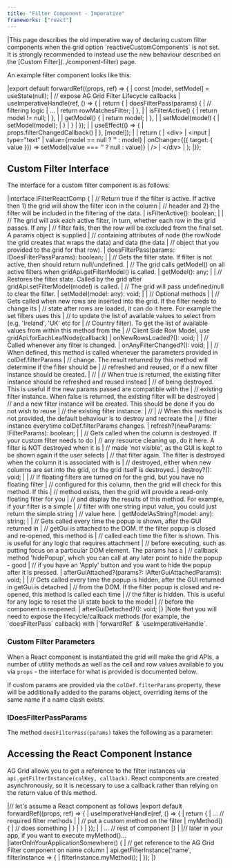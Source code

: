 ```yaml
---
title: "Filter Component - Imperative"
frameworks: ["react"]
---
```


<warning>
|This page describes the old imperative way of declaring custom filter components when the grid option `reactiveCustomComponents` is not set. It is strongly recommended to instead use the new behaviour described on the [Custom Filter](../component-filter) page.
</warning>

An example filter component looks like this:

<snippet transform={false} language="jsx">
|export default forwardRef((props, ref) => {
|    const [model, setModel] = useState(null);
|    // expose AG Grid Filter Lifecycle callbacks
|    useImperativeHandle(ref, () => {
|        return {
|            doesFilterPass(params) {
|                // filtering logic
|                ...
|                return rowMatchesFilter;
|            },
|
|            isFilterActive() {
|                return model != null;
|            },
|
|            getModel() {
|                return model;
|            },
|
|            setModel(model) {
|                setModel(model);
|            }
|        }
|    });
|
|    useEffect(() => {
|        props.filterChangedCallback()
|    }, [model]);
|
|    return (
|        &lt;div>
|            &lt;input
|                type="text"
|                value={model == null ? '' : model}
|                onChange={({ target: { value }}) => setModel(value === '' ? null : value)}
|            />
|        &lt;/div>
|    );
|});
</snippet>

## Custom Filter Interface

The interface for a custom filter component is as follows:

<snippet transform={false} language="ts">
|interface IFilterReactComp {
|    // Return true if the filter is active. If active then 1) the grid will show the filter icon in the column
|    // header and 2) the filter will be included in the filtering of the data.
|    isFilterActive(): boolean;
|
|    // The grid will ask each active filter, in turn, whether each row in the grid passes. If any
|    // filter fails, then the row will be excluded from the final set. A params object is supplied
|    // containing attributes of node (the rowNode the grid creates that wraps the data) and data (the data
|    // object that you provided to the grid for that row).
|    doesFilterPass(params: IDoesFilterPassParams): boolean;
|
|    // Gets the filter state. If filter is not active, then should return null/undefined.
|    // The grid calls getModel() on all active filters when gridApi.getFilterModel() is called.
|    getModel(): any;
|
|    // Restores the filter state. Called by the grid after gridApi.setFilterModel(model) is called.
|    // The grid will pass undefined/null to clear the filter.
|    setModel(model: any): void;
|
|    // Optional methods
|
|    // Gets called when new rows are inserted into the grid. If the filter needs to change its
|    // state after rows are loaded, it can do it here. For example the set filters uses this
|    // to update the list of available values to select from (e.g. 'Ireland', 'UK' etc for
|    // Country filter). To get the list of available values from within this method from the
|    // Client Side Row Model, use gridApi.forEachLeafNode(callback)
|    onNewRowsLoaded?(): void;
|
|    // Called whenever any filter is changed.
|    onAnyFilterChanged?(): void;
|
|   // When defined, this method is called whenever the parameters provided in colDef.filterParams
|   // change. The result returned by this method will determine if the filter should be 
|   // refreshed and reused, or if a new filter instance should be created.
|   // 
|   // When true is returned, the existing filter instance should be refreshed and reused instead
|   // of being destroyed. This is useful if the new params passed are compatible with the
|   // existing filter instance. When false is returned, the existing filter will be destroyed 
|   // and a new filter instance will be created. This should be done if you do not wish to reuse
|   // the existing filter instance.
|   // 
|   // When this method is not provided, the default behaviour is to destroy and recreate the
|   // filter instance everytime colDef.filterParams changes.
|   refresh?(newParams: IFilterParams): boolean;
|
|    // Gets called when the column is destroyed. If your custom filter needs to do
|    // any resource cleaning up, do it here. A filter is NOT destroyed when it is
|    // made 'not visible', as the GUI is kept to be shown again if the user selects
|    // that filter again. The filter is destroyed when the column it is associated with is
|    // destroyed, either when new columns are set into the grid, or the grid itself is destroyed.
|    destroy?(): void;
|
|    // If floating filters are turned on for the grid, but you have no floating filter
|    // configured for this column, then the grid will check for this method. If this
|    // method exists, then the grid will provide a read-only floating filter for you
|    // and display the results of this method. For example, if your filter is a simple
|    // filter with one string input value, you could just return the simple string
|    // value here.
|    getModelAsString?(model: any): string;
|
|    // Gets called every time the popup is shown, after the GUI returned in
|    // getGui is attached to the DOM. If the filter popup is closed and re-opened, this method is
|    // called each time the filter is shown. This is useful for any logic that requires attachment
|    // before executing, such as putting focus on a particular DOM element. The params has a
|    // callback method 'hidePopup', which you can call at any later point to hide the popup - good
|    // if you have an 'Apply' button and you want to hide the popup after it is pressed.
|    afterGuiAttached?(params?: IAfterGuiAttachedParams): void;
|
|    // Gets called every time the popup is hidden, after the GUI returned in getGui is detached
|    // from the DOM. If the filter popup is closed and re-opened, this method is called each time
|    // the filter is hidden. This is useful for any logic to reset the UI state back to the model
|    // before the component is reopened.
|    afterGuiDetached?(): void;
|}
</snippet>

<note>
|Note that you will need to expose the lifecycle/callback methods (for example, the `doesFilterPass` callback) with
|`forwardRef` & `useImperativeHandle`.
</note>

### Custom Filter Parameters

When a React component is instantiated the grid will make the grid APIs, a number of utility methods as well as the cell and
row values available to you via `props` - the interface for what is provided is documented below.

If custom params are provided via the `colDef.filterParams` property, these
will be additionally added to the params object, overriding items of the same name if a name clash exists.

<interface-documentation interfaceName='IFilterParams' ></interface-documentation>

### IDoesFilterPassParams

The method `doesFilterPass(params)` takes the following as a parameter:

<interface-documentation interfaceName='IDoesFilterPassParams' ></interface-documentation>

## Accessing the React Component Instance

AG Grid allows you to get a reference to the filter instances via `api.getFilterInstance(colKey, callback)`. React components are created asynchronously, so it is necessary to use a callback rather than relying on the return value of this method. 

<snippet transform={false} language="ts">
|// let's assume a React component as follows
|export default forwardRef((props, ref) => {
|    useImperativeHandle(ref, () => {
|        return {
|            ... // required filter methods
|
|            // put a custom method on the filter
|            myMethod() {
|                // does something
|            }
|        }
|    });
|
|    ... // rest of component
|}
|
|// later in your app, if you want to execute myMethod()...
|laterOnInYourApplicationSomewhere() {
|    // get reference to the AG Grid Filter component on name column
|    api.getFilterInstance('name', filterInstance => {
|        filterInstance.myMethod();
|    });
|}
</snippet>
